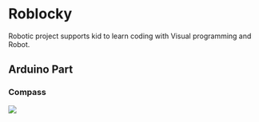 # Roblocky
Robotic project supports kid to learn coding with Visual programming and Robot.

<h2>Arduino Part</h2>

<h3>Compass</h3>

<img src="https://drive.google.com/file/d/0BzSYJzvf53QXYTJiVmQtUVpuZDA/view?usp=sharing" />

